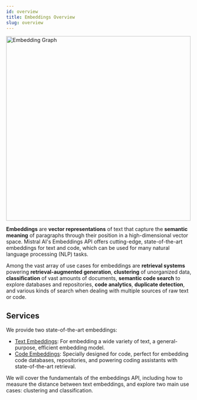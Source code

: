 ```yaml
---
id: overview
title: Embeddings Overview
slug: overview
---
```


<div style={{ textAlign: 'center' }}>
  <img
    src="/img/embedding_graph.png"
    alt="Embedding Graph"
    width="500"
    style={{ borderRadius: '15px' }}
  />
</div>

**Embeddings** are **vector representations** of text that capture the **semantic meaning** of paragraphs through their position in a high-dimensional vector space. Mistral AI's Embeddings API offers cutting-edge, state-of-the-art embeddings for text and code, which can be used for many natural language processing (NLP) tasks.

Among the vast array of use cases for embeddings are **retrieval systems** powering **retrieval-augmented generation**, **clustering** of unorganized data, **classification** of vast amounts of documents, **semantic code search** to explore databases and repositories, **code analytics**, **duplicate detection**, and various kinds of search when dealing with multiple sources of raw text or code.

## Services
We provide two state-of-the-art embeddings:
- [Text Embeddings](../text_embeddings): For embedding a wide variety of text, a general-purpose, efficient embedding model.
- [Code Embeddings](../code_embeddings): Specially designed for code, perfect for embedding code databases, repositories, and powering coding assistants with state-of-the-art retrieval.

We will cover the fundamentals of the embeddings API, including how to measure the distance between text embeddings, and explore two main use cases: clustering and classification.
